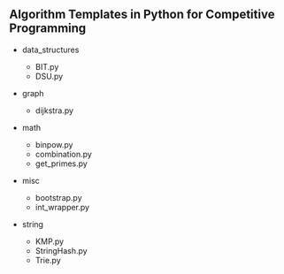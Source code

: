 ## Algorithm Templates in Python for Competitive Programming

- data_structures
    - BIT.py
    - DSU.py

- graph
    - dijkstra.py

- math
    - binpow.py
    - combination.py
    - get_primes.py

- misc
    - bootstrap.py
    - int_wrapper.py

- string
    - KMP.py
    - StringHash.py
    - Trie.py
